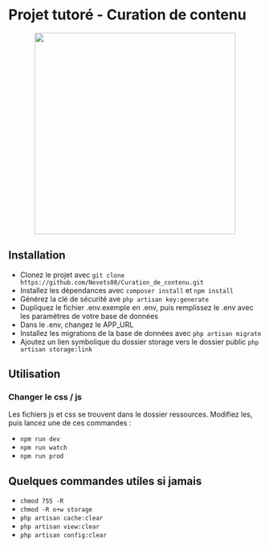 # Projet tutoré - Curation de contenu

<p align="center"><img src="https://master-projet-tutore.christ.etu.mmi-unistra.fr/caracara/public/img/Logo.png" width="400"></p>



## Installation

- Clonez le projet avec ```git clone https://github.com/Nevets08/Curation_de_contenu.git```
- Installez les dépendances avec ```composer install``` et ```npm install```
- Générez la clé de sécurité ave ```php artisan key:generate```
- Dupliquez le fichier .env.exemple en .env, puis remplissez le .env avec les paramètres de votre base de données
- Dans le .env, changez le APP_URL
- Installez les migrations de la base de données avec ```php artisan migrate```
- Ajoutez un lien symbolique du dossier storage vers le dossier public ```php artisan storage:link```

## Utilisation

### Changer le css / js
Les fichiers js et css se trouvent dans le dossier ressources. 
Modifiez les, puis lancez une de ces commandes :
- ``` npm run dev ```
- ``` npm run watch ```
- ``` npm run prod ```

## Quelques commandes utiles si jamais
- ``` chmod 755 -R ```
- ``` chmod -R o+w storage ```
- ``` php artisan cache:clear ```
- ``` php artisan view:clear ```
- ``` php artisan config:clear ```
